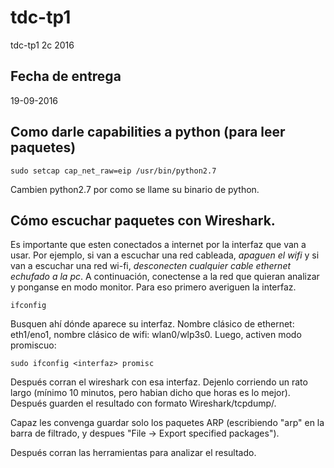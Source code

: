 # tdc-tp1
tdc-tp1 2c 2016

## Fecha de entrega
19-09-2016

## Como darle capabilities a python (para leer paquetes)

    sudo setcap cap_net_raw=eip /usr/bin/python2.7

Cambien python2.7 por como se llame su binario de python.

## Cómo escuchar paquetes con Wireshark.

Es importante que esten conectados a internet por la interfaz que van a usar.
Por ejemplo, si van a escuchar una red cableada, *apaguen el wifi* y si van a escuchar una red wi-fi, *desconecten cualquier cable ethernet echufado a la pc*. A continuación, conectense a la red que quieran analizar y ponganse en modo monitor. Para eso primero averiguen la interfaz.

    ifconfig

Busquen ahí dónde aparece su interfaz. Nombre clásico de ethernet: eth1/eno1, nombre clásico de wifi: wlan0/wlp3s0. Luego, activen modo promiscuo:

    sudo ifconfig <interfaz> promisc

Después corran el wireshark con esa interfaz. Dejenlo corriendo un rato largo (mínimo 10 minutos, pero habian dicho que horas es lo mejor). Después guarden el resultado con formato Wireshark/tcpdump/.

Capaz les convenga guardar solo los paquetes ARP (escribiendo "arp" en la barra de filtrado, y despues "File -> Export specified packages").

Después corran las herramientas para analizar el resultado.

